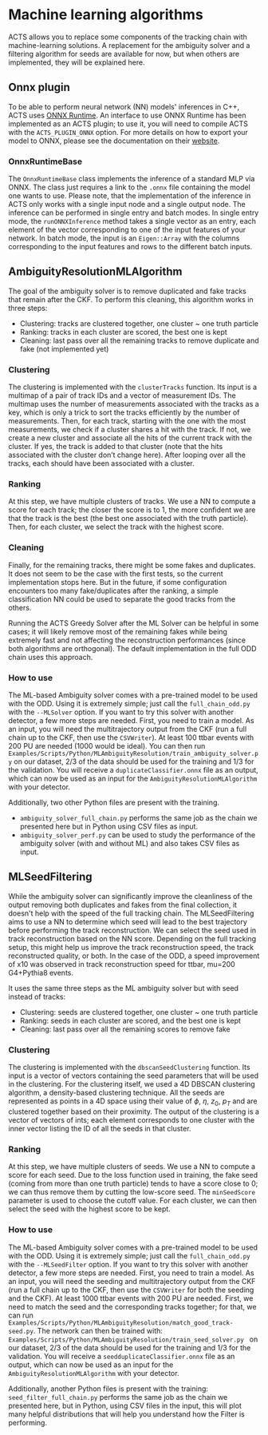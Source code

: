 <!--
SPDX-PackageName: "ACTS"
SPDX-FileCopyrightText: 2016 CERN
SPDX-License-Identifier: MPL-2.0
-->

# Machine learning algorithms

ACTS allows you to replace some components of the tracking chain with machine-learning solutions.
A replacement for the ambiguity solver and a filtering algorithm for seeds are available for now, but when others are implemented, they will be explained here.

## Onnx plugin

To be able to perform neural network (NN) models' inferences in C++, ACTS uses [ONNX Runtime](https://onnxruntime.ai/). An interface to use ONNX Runtime has been implemented as an ACTS plugin; to use it, you will need to compile ACTS with the `ACTS_PLUGIN_ONNX` option. For more details on how to export your model to ONNX, please see the documentation on their [website](https://onnxruntime.ai/docs/).

### OnnxRuntimeBase

The `OnnxRuntimeBase` class implements the inference of a standard MLP via ONNX. The class just requires a link to the `.onnx` file containing the model one wants to use. Please note, that the implementation of the inference in ACTS only works with a single input node and a single output node. The inference can be performed in single entry and batch modes. In single entry mode, the `runONNXInference` method takes a single vector as an entry, each element of the vector corresponding to one of the input features of your network. In batch mode, the input is an `Eigen::Array` with the columns corresponding to the input features and rows to the different batch inputs.

## AmbiguityResolutionMLAlgorithm

The goal of the ambiguity solver is to remove duplicated and fake tracks that remain after the CKF. To perform this cleaning, this algorithm works in three steps:

- Clustering: tracks are clustered together, one cluster ~ one truth particle
- Ranking: tracks in each cluster are scored, the best one is kept
- Cleaning: last pass over all the remaining tracks to remove duplicate and fake (not implemented yet)

### Clustering

The clustering is implemented with the `clusterTracks` function. Its input is a multimap of a pair of track IDs and a vector of measurement IDs. The multimap uses the number of measurements associated with the tracks as a key, which is only a trick to sort the tracks efficiently by the number of measurements. Then, for each track, starting with the one with the most measurements, we check if a cluster shares a hit with the track. If not, we create a new cluster and associate all the hits of the current track with the cluster. If yes, the track is added to that cluster (note that the hits associated with the cluster don’t change here). After looping over all the tracks, each should have been associated with a cluster.

### Ranking

At this step, we have multiple clusters of tracks. We use a NN to compute a score for each track; the closer the score is to 1, the more confident we are that the track is the best (the best one associated with the truth particle). Then, for each cluster, we select the track with the highest score.

### Cleaning

Finally, for the remaining tracks, there might be some fakes and duplicates. It does not seem to be the case with the first tests, so the current implementation stops here. But in the future, if some configuration encounters too many fake/duplicates after the ranking, a simple classification NN could be used to separate the good tracks from the others.

Running the ACTS Greedy Solver after the ML Solver can be helpful in some cases; it will likely remove most of the remaining fakes while being extremely fast and not affecting the reconstruction performances (since both algorithms are orthogonal). The default implementation in the full ODD chain uses this approach.

### How to use

The ML-based Ambiguity solver comes with a pre-trained model to be used with the ODD. Using it is extremely simple; just call the `full_chain_odd.py` with the `--MLSolver` option. If you want to try this solver with another detector, a few more steps are needed. First, you need to train a model. As an input, you will need the multitrajectory output from the CKF (run a full chain up to the CKF, then use the `CSVWriter`). At least 100 ttbar events with 200 PU are needed (1000 would be ideal). You can then run `Examples/Scripts/Python/MLAmbiguityResolution/train_ambiguity_solver.py` on our dataset, 2/3 of the data should be used for the training and 1/3 for the validation. You will receive a `duplicateClassifier.onnx` file as an output, which can now be used as an input for the `AmbiguityResolutionMLAlgorithm` with your detector.

Additionally, two other Python files are present with the training.
- `ambiguity_solver_full_chain.py` performs the same job as the chain we presented here but in Python using CSV files as input.
- `ambiguity_solver_perf.py` can be used to study the performance of the ambiguity solver (with and without ML) and also takes CSV files as input.

## MLSeedFiltering

While the ambiguity solver can significantly improve the cleanliness of the output removing both duplicates and fakes from the final collection, it doesn't help with the speed of the full tracking chain. The MLSeedFiltering aims to use a NN to determine which seed will lead to the best trajectory before performing the track reconstruction. We can select the seed used in track reconstruction based on the NN score. Depending on the full tracking setup, this might help us improve the track reconstruction speed, the track reconstructed quality, or both. In the case of the ODD, a speed improvement of x10 was observed in track reconstruction speed for ttbar, mu=200 G4+Pythia8 events.

It uses the same three steps as the ML ambiguity solver but with seed instead of tracks:

- Clustering: seeds are clustered together, one cluster ~ one truth particle
- Ranking: seeds in each cluster are scored, and the best one is kept
- Cleaning: last pass over all the remaining scores to remove fake

### Clustering

The clustering is implemented with the `dbscanSeedClustering` function. Its input is a vector of vectors containing the seed parameters that will be used in the clustering. For the clustering itself, we used a 4D DBSCAN clustering algorithm, a density-based clustering technique. All the seeds are represented as points in a 4D space using their value of $\phi$, $\eta$, $z_{0}$, $p_{T}$ and are clustered together based on their proximity. The output of the clustering is a vector of vectors of ints; each element corresponds to one cluster with the inner vector listing the ID of all the seeds in that cluster.

### Ranking

At this step, we have multiple clusters of seeds. We use a NN to compute a score for each seed. Due to the loss function used in training, the fake seed (coming from more than one truth particle) tends to have a score close to 0; we can thus remove them by cutting the low-score seed. The `minSeedScore` parameter is used to choose the cutoff value. For each cluster, we can then select the seed with the highest score to be kept.

### How to use

The ML-based Ambiguity solver comes with a pre-trained model to be used with the ODD. Using it is extremely simple; just call the `full_chain_odd.py` with the `--MLSeedFilter` option. If you want to try this solver with another detector, a few more steps are needed. First, you need to train a model. As an input, you will need the seeding and multitrajectory output from the CKF (run a full chain up to the CKF, then use the `CSVWriter` for both the seeding and the CKF). At least 1000 ttbar events with 200 PU are needed. First, we need to match the seed and the corresponding tracks together; for that, we can run `Examples/Scripts/Python/MLAmbiguityResolution/match_good_track-seed.py`. The network can then be trained with: `Examples/Scripts/Python/MLAmbiguityResolution/train_seed_solver.py ` on our dataset, 2/3 of the data should be used for the training and 1/3 for the validation. You will receive a `seedduplicateClassifier.onnx` file as an output, which can now be used as an input for the `AmbiguityResolutionMLAlgorithm` with your detector.

Additionally, another Python files is present with the training: `seed_filter_full_chain.py` performs the same job as the chain we presented here, but in Python, using CSV files in the input, this will plot many helpful distributions that will help you understand how the Filter is performing.
